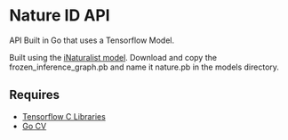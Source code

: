 # Nature ID API
API Built in Go that uses a Tensorflow Model. 

Built using the [iNaturalist model](https://github.com/tensorflow/models/blob/master/research/object_detection/g3doc/detection_model_zoo.md#inaturalist-species-trained-models).
Download and copy the frozen_inference_graph.pb and name it nature.pb in the models directory.

## Requires

- [Tensorflow C Libraries](https://www.tensorflow.org/install/lang_c)
- [Go CV](https://github.com/hybridgroup/gocv)
